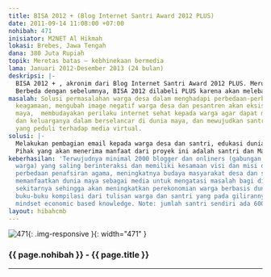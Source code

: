 ```yaml
---
title: BISA 2012 + (Blog Internet Santri Award 2012 PLUS)
date: 2011-09-14 11:08:00 +07:00
nohibah: 471
inisiator: M2NET Al Hikmah
lokasi: Brebes, Jawa Tengah
dana: 380 Juta Rupiah
topik: Meretas batas – kebhinekaan bermedia
lama: Januari 2012-Desember 2013 (24 bulan)
deskripsi: |-
  BISA 2012 + , akronim dari Blog Internet Santri Award 2012 PLUS. Merupakan kelanjutan BISA 2010 yang kala itu bekerjasama dengan Internet Sehat dalam promosi dan hadiah sandal. Setelah sempat vakum karena banyak kendala teknis dan nonteknis, tahun depan akan kembali hadir, mencoba mengulang kesuksesan 2010 yang berhasil mencetak hampir 1000 blogger santri (bisa dilihat di http://malhikdua.com) dan berkembangnya jurnalistik siswa di sekolah yang lokal, berani, dan orisinil (bisa dilihat hasilnya di http://malhikdua.sch.id dan http://alhikmahdua.net).
  Berbeda dengan sebelumnya, BISA 2012 dilabeli PLUS karena akan melebarkan manfaat ke warga sekitar dan berusaha mempersatukan pesantren-pesantren di desa Benda dalam sebuah wadah yang tak hanya blog, tapi juga social media dan forum online (http://forumalhikmah.com). BISA 2012 + juga bermanfaat dalam membentuk komunitas local yang saling bersinergi. Bentuk sinergi yang akan dijalin adalah batsul masail virtual, yakni mengatasi permasalahan-permasalahan masyarakat untuk diselesaikan dalam perspektif agama, pelatihan jurnalis maya bagi santri, pengenalan internet sehat bagi warga desa dan santri, dan asimilasi budaya secara virtual.
masalah: Solusi permasalahan warga desa dalam menghadapi perbedaan-perbedaan paham
  keagamaan, mengubah image negatif warga desa dan pesantren akan eksistensi dunia
  maya,  membudayakan perilaku internet sehat kepada warga agar dapat memantau anak
  dan keluarganya dalam berselancar di dunia maya, dan mewujudkan santri dan masyarakat
  yang peduli terhadap media virtual.
solusi: |-
  Melakukan pembagian email kepada warga desa dan santri, edukasi dunia maya bagi warga desa,  membantu pembuatan dan pengelolaan blog minimal seribu blog,  mengadakan pelatihan jurnalistik warga bagi masyarakat desa dan santri,  mengenalkan internet sehat,  mengadakan forum-forum online dan offline demi membahas isu terkini, dan  membangun hot spot area.
  Pihak yang akan menerima manfaat dari proyek ini adalah santri dan Masyarakat sekitar Ponpes Al Hikmah dan ponpes lainnya di wilayah desa Benda Sirampog Brebes
keberhasilan: 'Terwujudnya minimal 2000 blogger dan onliners (gabungan santri dan
  warga) yang saling berinteraksi dan memiliki kesamaan visi dan misi dalam mengatasi
  perbedaan penafsiran agama, meningkatnya budaya masyarakat desa dan santri dalam
  memanfaatkan dunia maya sebagai media untuk mengatasi masalah bagi diri dan lingkungan
  sekitarnya sehingga akan meningkatkan perekonomian warga berbasis dunia maya. Diterbitkannya
  buku-buku kompilasi dari tulisan warga dan santri yang pada gilirannya terbentuk
  mindset economic based knowledge. Note: jumlah santri sendiri ada 6000 lebih'
layout: hibahcmb
---
```


![471](/static/img/hibahcmb/471.png){: .img-responsive }{: width="471" }

### {{ page.nohibah }} - {{ page.title }}

---
